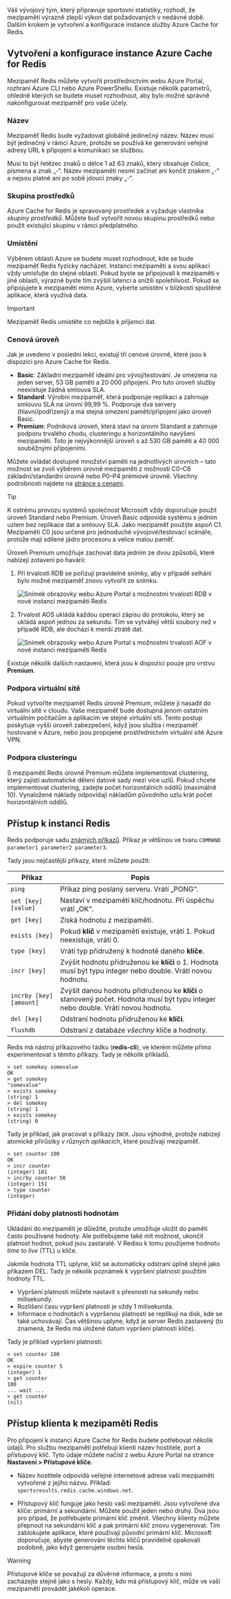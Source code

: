 Váš vývojový tým, který připravuje sportovní statistiky, rozhodl, že mezipamětí výrazně zlepší výkon dat požadovaných v nedávné době. Dalším krokem je vytvoření a konfigurace instance služby Azure Cache for Redis.

## <a name="create-and-configure-the-azure-cache-for-redis-instance"></a>Vytvoření a konfigurace instance Azure Cache for Redis

Mezipaměť Redis můžete vytvořit prostřednictvím webu Azure Portal, rozhraní Azure CLI nebo Azure PowerShellu. Existuje několik parametrů, ohledně kterých se budete muset rozhodnout, aby bylo možné správně nakonfigurovat mezipaměť pro vaše účely.

### <a name="name"></a>Název

Mezipaměť Redis bude vyžadovat globálně jedinečný název. Název musí být jedinečný v rámci Azure, protože se používá ke generování veřejné adresy URL k připojení a komunikaci se službou.

Musí to být řetězec znaků o délce 1 až 63 znaků, který obsahuje číslice, písmena a znak „-“. Název mezipaměti nesmí začínat ani končit znakem „-“ a nejsou platné ani po sobě jdoucí znaky „-“.

### <a name="resource-group"></a>Skupina prostředků

Azure Cache for Redis je spravovaný prostředek a vyžaduje vlastníka _skupiny prostředků_. Můžete buď vytvořit novou skupinu prostředků nebo použít existující skupinu v rámci předplatného.

### <a name="location"></a>Umístění

Výběrem oblasti Azure se budete muset rozhodnout, kde se bude mezipaměť Redis fyzicky nacházet. Instanci mezipaměti a svou aplikaci vždy umisťujte do stejné oblasti. Pokud byste se připojovali k mezipaměti v jiné oblasti, výrazně byste tím zvýšili latenci a snížili spolehlivost. Pokud se připojujete k mezipaměti mimo Azure, vyberte umístění v blízkosti spuštěné aplikace, která využívá data.

> [!IMPORTANT]
> Mezipaměť Redis umístěte co nejblíže k _příjemci_ dat.

### <a name="pricing-tier"></a>Cenová úroveň

Jak je uvedeno v poslední lekci, existují tři cenové úrovně, které jsou k dispozici pro Azure Cache for Redis.

- **Basic**: Základní mezipaměť ideální pro vývoj/testování. Je omezena na jeden server, 53 GB paměti a 20 000 připojení. Pro tuto úroveň služby neexistuje žádná smlouva SLA.
- **Standard**: Výrobní mezipaměť, která podporuje replikaci a zahrnuje smlouvu SLA na úrovni 99,99 %. Podporuje dva servery (hlavní/podřízený) a má stejná omezení paměti/připojení jako úroveň Basic.
- **Premium**: Podniková úroveň, která staví na úrovni Standard a zahrnuje podporu trvalého chodu, clusteringu a horizontálního navýšení mezipaměti. Toto je nejvýkonnější úroveň s až 530 GB paměti a 40 000 souběžnými připojeními.

Můžete ovládat dostupné množství paměti na jednotlivých úrovních – tato možnost se zvolí výběrem úrovně mezipaměti z možností C0–C6 základní/standardní úrovně nebo P0–P4 prémiové úrovně. Všechny podrobnosti najdete na [stránce s cenami](https://azure.microsoft.com/pricing/details/cache/).

> [!TIP]
> K ostrému provozu systémů společnost Microsoft vždy doporučuje použít úroveň Standard nebo Premium. Úroveň Basic odpovídá systému s jedním uzlem bez replikace dat a smlouvy SLA. Jako mezipaměť použijte aspoň C1. Mezipaměti C0 jsou určené pro jednoduché vývojové/testovací scénáře, protože mají sdílené jádro procesoru a velice malou paměť.

Úroveň Premium umožňuje zachovat data jedním ze dvou způsobů, které nabízejí zotavení po havárii:

1. Při trvalosti RDB se pořizují pravidelné snímky, aby v případě selhání bylo možné mezipaměť znovu vytvořit ze snímku.

    ![Snímek obrazovky webu Azure Portal s možnostmi trvalosti RDB v nové instanci mezipaměti Redis](../media/3-redis-persistence-1.png)

2. Trvalost AOS ukládá každou operaci zápisu do protokolu, který se ukládá aspoň jednou za sekundu. Tím se vytvářejí větší soubory než v případě RDB, ale dochází k menší ztrátě dat.

    ![Snímek obrazovky webu Azure Portal s možnostmi trvalosti AOF v nové instanci mezipaměti Redis](../media/3-redis-persistence-2.png)

Existuje několik dalších nastavení, která jsou k dispozici pouze pro vrstvu **Premium**.

### <a name="virtual-network-support"></a>Podpora virtuální sítě

Pokud vytvoříte mezipaměť Redis úrovně Premium, můžete ji nasadit do virtuální sítě v cloudu. Vaše mezipaměť bude dostupná jenom ostatním virtuálním počítačům a aplikacím ve stejné virtuální síti. Tento postup poskytuje vyšší úroveň zabezpečení, když jsou služba i mezipaměť hostované v Azure, nebo jsou propojené prostřednictvím virtuální sítě Azure VPN.

### <a name="clustering-support"></a>Podpora clusteringu

S mezipamětí Redis úrovně Premium můžete implementovat clustering, který zajistí automatické dělení datové sady mezi více uzlů. Pokud chcete implementovat clustering, zadejte počet horizontálních oddílů (maximálně 10). Vynaložené náklady odpovídají nákladům původního uzlu krát počet horizontálních oddílů.

## <a name="accessing-the-redis-instance"></a>Přístup k instanci Redis

Redis podporuje sadu [známých příkazů](https://redis.io/commands). Příkaz je většinou ve tvaru `COMMAND parameter1 parameter2 parameter3`.

Tady jsou nejčastější příkazy, které můžete použít:

| Příkaz | Popis |
|---------|-------------|
| `ping` | Příkaz ping poslaný serveru. Vrátí „PONG“. |
| `set [key] [value]` | Nastaví v mezipaměti klíč/hodnotu. Při úspěchu vrátí „OK“. |
| `get [key]` | Získá hodnotu z mezipaměti. |
| `exists [key]` | Pokud **klíč** v mezipaměti existuje, vrátí 1. Pokud neexistuje, vrátí 0. |
| `type [key]` | Vrátí typ přidružený k hodnotě daného **klíče**. |
| `incr [key]` | Zvýšit hodnotu přidruženou ke **klíči** o 1. Hodnota musí být typu integer nebo double. Vrátí novou hodnotu. |
| `incrby [key] [amount]` | Zvýšit danou hodnotu přidruženou ke **klíči** o stanovený počet. Hodnota musí být typu integer nebo double. Vrátí novou hodnotu. |
| `del [key]` | Odstraní hodnotu přidruženou ke **klíči**. |
| `flushdb` | Odstraní z databáze _všechny_ klíče a hodnoty. |

Redis má nástroj příkazového řádku (**redis-cli**), ve kterém můžete přímo experimentovat s těmito příkazy. Tady je několik příkladů.

```output
> set somekey somevalue
OK
> get somekey
"somevalue"
> exists somekey
(string) 1
> del somekey
(string) 1
> exists somekey
(string) 0
```

Tady je příklad, jak pracovat s příkazy `INCR`. Jsou výhodné, protože nabízejí atomické přírůstky _v různých aplikacích_, které používají mezipaměť.

```output
> set counter 100
OK
> incr counter
(integer) 101
> incrby counter 50
(integer) 151
> type counter
(integer)
```

### <a name="adding-an-expiration-time-to-values"></a>Přidání doby platnosti hodnotám

Ukládání do mezipaměti je důležité, protože umožňuje uložit do paměti často používané hodnoty. Ale potřebujeme také mít možnost, ukončit platnost hodnot, pokud jsou zastaralé. V Redisu k tomu použijeme hodnotu _time to live_ (TTL) u klíče.

Jakmile hodnota TTL uplyne, klíč se automaticky odstraní úplně stejně jako příkazem DEL. Tady je několik poznámek k vypršení platnosti použitím hodnoty TTL.

- Vypršení platnosti můžete nastavit s přesností na sekundy nebo milisekundy.
- Rozlišení času vypršení platnosti je vždy 1 milisekunda.
- Informace o hodnotách s vypršenou platností se replikují na disk, kde se také uchovávají. Čas většinou uplyne, když je server Redis zastavený (to znamená, že Redis má uložené datum vypršení platnosti klíče).

Tady je příklad vypršení platnosti:

```output
> set counter 100
OK
> expire counter 5
(integer) 1
> get counter
100
... wait ...
> get counter
(nil)
```

## <a name="accessing-a-redis-cache-from-a-client"></a>Přístup klienta k mezipaměti Redis

Pro připojení k instanci Azure Cache for Redis budete potřebovat několik údajů. Pro službu mezipaměti potřebují klienti název hostitele, port a přístupový klíč. Tyto údaje můžete načíst z webu Azure Portal na stránce **Nastavení > Přístupové klíče**. 

- Název hostitele odpovídá veřejné internetové adrese vaší mezipaměti vytvořené z jejího názvu. Příklad: `sportsresults.redis.cache.windows.net`.

- Přístupový klíč funguje jako heslo vaší mezipaměti. Jsou vytvořené dva klíče: primární a sekundární. Můžete použít jeden nebo druhý. Dva jsou pro případ, že potřebujete primární klíč změnit. Všechny klienty můžete přepnout na sekundární klíč a pak primární klíč znovu vygenerovat. Tím zablokujete aplikace, které používají původní primární klíč. Microsoft doporučuje, abyste generování těchto klíčů pravidelně opakovali podobně, jako když generujete osobní hesla.

> [!WARNING]
> Přístupové klíče se považují za důvěrné informace, a proto s nimi zacházejte stejně jako s hesly. Každý, kdo má přístupový klíč, může ve vaší mezipaměti provádět jakékoli operace.
